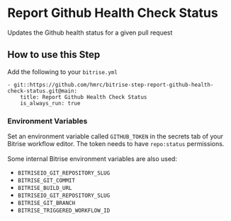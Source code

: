 # Report Github Health Check Status

Updates the Github health status for a given pull request

## How to use this Step

Add the following to your `bitrise.yml`
```
- git::https://github.com/hmrc/bitrise-step-report-github-health-check-status.git@main:
    title: Report Github Health Check Status
    is_always_run: true
```

### Environment Variables

Set an environment variable called `GITHUB_TOKEN` in the secrets tab of your Bitrise workflow editor. The token needs to have `repo:status` permissions.
\
\
Some internal Bitrise environment variables are also used:
* `BITRISEIO_GIT_REPOSITORY_SLUG`
* `BITRISE_GIT_COMMIT`
* `BITRISE_BUILD_URL`
* `BITRISEIO_GIT_REPOSITORY_SLUG`
* `BITRISE_GIT_BRANCH`
* `BITRISE_TRIGGERED_WORKFLOW_ID`

